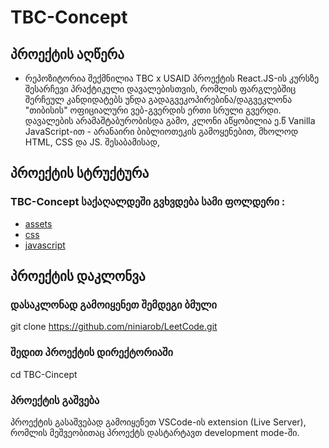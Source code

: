 # TBC-Concept

## პროექტის აღწერა 
* რეპოზიტორია შექმნილია TBC x USAID პროექტის React.JS-ის კურსზე შესარჩევი პრაქტიკული დავალებისთვის, რომლის ფარგლებშიც შერჩეულ კანდიდატებს უნდა გადაგვეკოპირებინა/დაგვეკლონა "თიბისის" ოფიციალური ვებ-გვერდის ერთი სრული გვერდი. დავალების არამაშტაბურობისდა გამო, კლონი აწყობილია ე.წ Vanilla JavaScript-ით - არანაირი ბიბლიოთეკის გამოყენებით, მხოლოდ HTML, CSS და JS. შესაბამისად,



## პროექტის სტრუქტურა 

### TBC-Concept საქაღალდეში გვხვდება სამი ფოლდერი : 

* [assets](https://github.com/niniarob/TBC-Concept/tree/main/assets)
* [css](https://github.com/niniarob/TBC-Concept/tree/main/css)
* [javascript](https://github.com/niniarob/TBC-Concept/tree/main/javascript)



## პროექტის დაკლონვა
### დასაკლონად გამოიყენეთ შემდეგი ბმული 

git clone https://github.com/niniarob/LeetCode.git

### შედით პროექტის დირექტორიაში

cd TBC-Cincept

### პროექტის გაშვება 
პროექტის გასაშვებად გამოიყენეთ VSCode-ის extension (Live Server), რომლის მეშვეობითაც
პროექტს დასტარტავთ development mode-ში.

